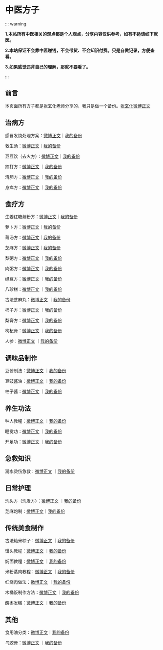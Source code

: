 # 中医方子

::: warning

**1.本站所有中医相关的观点都是个人观点，分享内容仅供参考，如有不适请线下就医。**

**2.本站保证不会靠中医赚钱，不会带货、不会知识付费。只是自做记录，方便查看。**

**3.如果感觉违背自己的理解，那就不要看了。**

:::

## 前言

本页面所有方子都是张玄化老师分享的，我只是做一个备份。[张玄化微博正文](https://weibo.com/6980637174/P2p1mt9iF)

## 治病方

感冒发烧处理方案：[微博正文](https://weibo.com/6980637174/4851375617876389)｜[我的备份](/中医自学/中医方子备份/感冒发烧处理方案)

救生汤：[微博正文](https://weibo.com/6980637174/4853113120891125)｜[我的备份](/中医自学/中医方子备份/救生汤)

豆豆饮（去火方）：[微博正文](https://weibo.com/6980637174/4893269660795643)｜[我的备份](/中医自学/中医方子备份/豆豆饮)

跌打方：[微博正文](https://weibo.com/6980637174/4915887317978424) ｜[我的备份](/中医自学/中医方子备份/跌打方)

清胆方：[微博正文](https://weibo.com/6980637174/5099801448549046) ｜[我的备份](/中医自学/中医方子备份/清胆方)

身痒方：[微博正文](https://weibo.com/6980637174/5105655186983171) ｜[我的备份](/中医自学/中医方子备份/身痒方)

## 食疗方

生姜红糖藕粉方：[微博正文](https://weibo.com/6980637174/4852341033931483)｜[我的备份](/中医自学/中医方子备份/生姜红糖藕粉方)

萝卜方：[微博正文](https://weibo.com/6980637174/4851669826799680)｜[我的备份](/中医自学/中医方子备份/萝卜方)

藕汤方：[微博正文](https://weibo.com/6980637174/4852341252294249)｜[我的备份](/中医自学/中医方子备份/藕汤方)

芝麻方：[微博正文](https://weibo.com/6980637174/4897609753821291)｜[我的备份](/中医自学/中医方子备份/芝麻方)

梨粥方：[微博正文](https://weibo.com/6980637174/4898478448444114) ｜[我的备份](/中医自学/中医方子备份/梨粥方)

肉粥方：[微博正文](https://weibo.com/6980637174/4900344188110330) ｜[我的备份](/中医自学/中医方子备份/肉粥方)

绿豆方：[微博正文](https://weibo.com/6980637174/4914254165576417) ｜[我的备份](/中医自学/中医方子备份/绿豆方)

八珍糕：[微博正文](https://weibo.com/6980637174/4917348958734970) ｜[我的备份](/中医自学/中医方子备份/八珍糕)

古法芝麻丸：[微博正文](https://weibo.com/6980637174/4920076257722989) ｜[我的备份](/中医自学/中医方子备份/古法芝麻丸)

柿子方：[微博正文](https://weibo.com/6980637174/4966433238813756) ｜[我的备份](/中医自学/中医方子备份/柿子方)

梨膏方：[微博正文](https://weibo.com/6980637174/4966671414200981) ｜[我的备份](/中医自学/中医方子备份/梨膏方)

枸杞膏：[微博正文](https://weibo.com/6980637174/5040031658412077) ｜[我的备份](/中医自学/中医方子备份/枸杞膏)

人参：[微博正文](https://weibo.com/6980637174/P4vSV6QuH) ｜[我的备份](/中医自学/中医方子备份/人参)

## 调味品制作

豆酱制法：[微博正文](https://weibo.com/6980637174/4905219479571450) ｜[我的备份](/中医自学/中医方子备份/豆酱制法)

豆豉酱油：[微博正文](https://weibo.com/6980637174/5109990237670995) ｜[我的备份](/中医自学/中医方子备份/豆豉酱油)

柚子酱：[微博正文](https://weibo.com/6980637174/4963607142992833) ｜[我的备份](/中医自学/中医方子备份/柚子酱)

## 养生功法

种人教程：[微博正文](https://weibo.com/6980637174/5013947708607973) ｜[我的备份](/中医自学/中医方子备份/种人教程)

睡觉功：[微博正文](https://weibo.com/6980637174/5012348417606981) ｜[我的备份](/中医自学/中医方子备份/睡觉功)

开足功：[微博正文](https://weibo.com/6980637174/5050698229616131) ｜[我的备份](/中医自学/中医方子备份/开足功)

## 急救知识

溺水烫伤急救：[微博正文](https://weibo.com/6980637174/5063941721951998) ｜[我的备份](/中医自学/中医方子备份/溺水烫伤急救)

## 日常护理

洗头方（洗发方）：[微博正文](https://weibo.com/6980637174/4968664934121493) ｜[我的备份](/中医自学/中医方子备份/洗头方)

芝麻炮制：[微博正文](https://weibo.com/6980637174/4876341041694990)｜[我的备份](/中医自学/中医方子备份/芝麻炮制)

## 传统美食制作

古法籼米粽子：[微博正文](https://weibo.com/6980637174/4914253955858494) ｜[我的备份](/中医自学/中医方子备份/古法籼米粽子)

馒头教程：[微博正文](https://weibo.com/6980637174/4926369551620083) ｜[我的备份](/中医自学/中医方子备份/馒头教程)

焖面教程：[微博正文](https://weibo.com/6980637174/4926369929368683) ｜[我的备份](/中医自学/中医方子备份/焖面教程)

米粉蒸肉教程：[微博正文](https://weibo.com/6980637174/4949569436648322) ｜[我的备份](/中医自学/中医方子备份/米粉蒸肉教程)

红烧肉做法：[微博正文](https://weibo.com/6980637174/4909259382330399) ｜[我的备份](/中医自学/中医方子备份/红烧肉做法)

木桶饭制作方法：[微博正文](https://weibo.com/6980637174/4897608247809240) ｜[我的备份](/中医自学/中医方子备份/木桶饭制作方法)

酸枣发糕：[微博正文](https://weibo.com/6980637174/5012664736550683) ｜[我的备份](/中医自学/中医方子备份/酸枣发糕)

## 其他

食用油分类：[微博正文](https://weibo.com/6980637174/4945164257199706)｜[我的备份](/中医自学/中医方子备份/食用油分类)

乌胶膏：[微博正文](https://weibo.com/6980637174/4940437418413498) ｜[我的备份](/中医自学/中医方子备份/乌胶膏)
